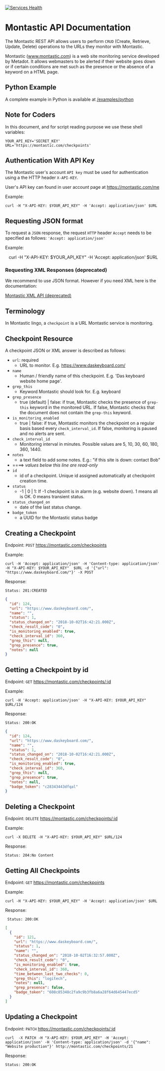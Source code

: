[![Services Health](https://mon.montastic.io/badge)](https://mon.montastic.io)

# Montastic API Documentation

The Montastic REST API allows users to perform `CRUD` (Create, Retrieve, Update, Delete)
 operations to the URLs they monitor with Montastic.

Montastic (www.montastic.com) is a web site monitoring service developed by Metadot.
It allows webmasters to be alerted if their website goes down or if certain conditions
 are met such as the presence or the absence of a keyword on a HTML page.

## Python Example

A complete example in Python is available at [/examples/python](./examples/python)

## Note for Coders

In this document, and for script reading purpose we use these shell variables:

    YOUR_API_KEY='SECRET_KEY'
    URL='https://montastic.com/checkpoints'
    
## Authentication With API Key

The Montastic user's account `API key` must be used for authentication using a the HTTP header `X-API-KEY`.

User's API key can found in user account page at https://montastic.com/me

Example:

    curl -H "X-API-KEY: $YOUR_API_KEY" -H 'Accept: application/json' $URL

## Requesting JSON format

To request a `JSON` response, the request `HTTP` header `Accept` needs to be
specified as follows: `'Accept: application/json'`

Example:

    curl -H "X-API-KEY: $YOUR_API_KEY" -H 'Accept: application/json' $URL

### Requesting XML Responses (deprecated)

We recommend to use JSON format. However if you need XML here is 
the documentation:

   [Montastic XML API (deprecated)](./deprecated)

## Terminology

In Montastic lingo, a `checkpoint` is a URL Montastic service is monitoring.

## Checkpoint Resource

A checkpoint JSON or XML answer is described as follows:  

- `url`: required
  - URL to monitor. E.g. https://www.daskeyboard.com/
- `name`
  - Human / friendly name of this checkpoint. E.g. 'Das keyboard website home page'.
- `grep_this`
  - Keyword Montastic should look for. E.g. keyboard
- `grep_presence`
  - true (default) | false: if true, Montastic checks the presence of `grep-this` keyword in the monitored URL. If false, Montastic checks that the document does not contain the `grep-this` keyword.
- `is_monitoring_enabled`
  - true | false: if true, Montastic monitors the checkpoint on a regular basis based every `check_interval_id`. If false, monitoring is paused and no alerts are sent.
- `check_interval_id`
  - Monitoring interval in minutes. Possible values are 5, 10, 30, 60, 180, 360, 1440.
- `notes`
  - a text field to add some notes. E.g.: "if this site is down: contact Bob"
- ====> *values below this line are read-only*
- `id`
  - id of a checkpoint. Unique id assigned automatically at checkpoint creation time.
- `status`
  - -1 | 0 | 1: If -1 checkpoint is in alarm (e.g. website down). 1 means all is OK. 0 means transient status.
- `status_changed_on`
  - date of the last status change.
- `badge_token`
  - a UUID for the Montastic status badge

## Creating a Checkpoint

Endpoint: `POST` https://montastic.com/checkpoints

Example:

    curl -H 'Accept: application/json' -H 'Content-type: application/json' -H "X-API-KEY: $YOUR_API_KEY"  $URL -d '{"url": "https://www.daskeyboard.com/"}' -X POST

Response:

    Status: 201:CREATED

````JSON
{
  "id": 124,
  "url": "https://www.daskeyboard.com/",
  "name": "",
  "status": 1,
  "status_changed_on": "2018-10-02T16:42:21.000Z",
  "check_result_code": "0",
  "is_monitoring_enabled": true,
  "check_interval_id": 360,
  "grep_this": null,
  "grep_presence": true,
  "notes": null
}
````

## Getting a Checkpoint by id

Endpoint: `GET` https://montastic.com/checkpoints/:id

Example:

    curl -H 'Accept: application/json' -H "X-API-KEY: $YOUR_API_KEY" $URL/124

Response:

    Status: 200:OK

````JSON
{
  "id": 124,
  "url": "https://www.daskeyboard.com/",
  "name": "",
  "status": 1,
  "status_changed_on": "2018-10-02T16:42:21.000Z",
  "check_result_code": "0",
  "is_monitoring_enabled": true,
  "check_interval_id": 360,
  "grep_this": null,
  "grep_presence": true,
  "notes": null,
  "badge_token": "c28343443dfqal"
}
````

## Deleting a Checkpoint

Endpoint: `DELETE` https://montastic.com/checkpoints/:id

Example:

    curl -X DELETE -H "X-API-KEY: $YOUR_API_KEY" $URL/124

Response:

    Status: 204:No Content

## Getting All Checkpoints

Endpoint: `GET` https://montastic.com/checkpoints

Example:

    curl -H "X-API-KEY: $YOUR_API_KEY" -H 'Accept: application/json' $URL

Response:

     Status: 200:OK

````JSON
[
  {
    "id": 121,
    "url": "https://www.daskeyboard.com/",
    "status": 1,
    "name": "",
    "status_changed_on": "2018-10-02T16:32:57.000Z",
    "check_result_code": "0",
    "is_monitoring_enabled": true,
    "check_interval_id": 360,
    "time_between_last_two_checks": 0,
    "grep_this": "logitech",
    "notes": null,
    "grep_presence": false,
    "badge_token": "608c85348c2fa9c9b3fb8a6a28f64d645447ecd5"
  }
]
````

## Updating a Checkpoint

Endpoint: `PATCH` https://montastic.com/checkpoints/:id

    curl  -X PATCH -H "X-API-KEY: $YOUR_API_KEY" -H 'Accept: application/json' -H 'Content-type: application/json' -d '{"name": "Website production"}' http://montastic.com/checkpoints/21

Response:

    Status: 200:OK
